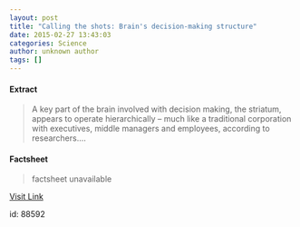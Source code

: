 ```yaml
---
layout: post
title: "Calling the shots: Brain's decision-making structure"
date: 2015-02-27 13:43:03
categories: Science
author: unknown author
tags: []
---
```



#### Extract
>A key part of the brain involved with decision making, the striatum, appears to operate hierarchically – much like a traditional corporation with executives, middle managers and employees, according to researchers....

#### Factsheet
>factsheet unavailable

[Visit Link](http://feeds.sciencedaily.com/~r/sciencedaily/~3/-qCrkel-JNg/150227084303.htm)

id:   88592
